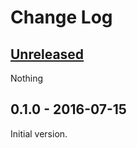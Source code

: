 # Change Log

## [Unreleased][unreleased]

Nothing

## 0.1.0 - 2016-07-15

Initial version.

[unreleased]: https://github.com/aadah/thompson/compare/0.1.1...HEAD
